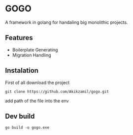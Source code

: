 # GOGO

A framework in golang for handaling big monolithic projects.

## Features

- Boilerplate Generating
- Migration Handling

## Instalation
First of all download the project
```
git clone https://github.com/Akikzamil/gogo.git
```
add path of the file into the env

## Dev build
```
go build -o gogo.exe
```